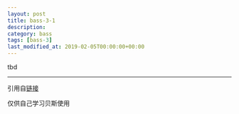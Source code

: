 ```yaml
---
layout: post
title: bass-3-1
description: 
category: bass
tags: [bass-3]
last_modified_at: 2019-02-05T00:00:00+00:00
---
```



tbd 

<hr>

引用自[链接](https://www.youtube.com/playlist?list=PLImrzCNnL5Plu8Pk3LFTM1YVgg1UTRy2X)

仅供自己学习贝斯使用


